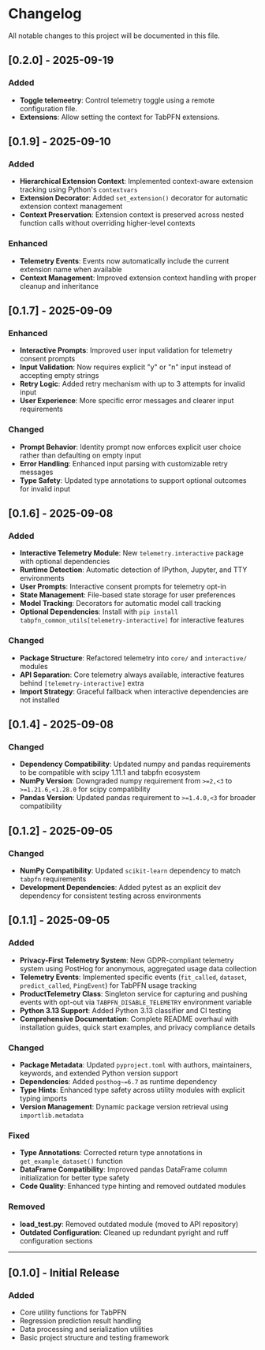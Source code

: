# Changelog

All notable changes to this project will be documented in this file.

## [0.2.0] - 2025-09-19

### Added
- **Toggle telemeetry**: Control telemetry toggle using a remote configuration file.
- **Extensions**: Allow setting the context for TabPFN extensions.

## [0.1.9] - 2025-09-10

### Added
- **Hierarchical Extension Context**: Implemented context-aware extension tracking using Python's `contextvars`
- **Extension Decorator**: Added `set_extension()` decorator for automatic extension context management
- **Context Preservation**: Extension context is preserved across nested function calls without overriding higher-level contexts

### Enhanced
- **Telemetry Events**: Events now automatically include the current extension name when available
- **Context Management**: Improved extension context handling with proper cleanup and inheritance

## [0.1.7] - 2025-09-09

### Enhanced
- **Interactive Prompts**: Improved user input validation for telemetry consent prompts
- **Input Validation**: Now requires explicit "y" or "n" input instead of accepting empty strings
- **Retry Logic**: Added retry mechanism with up to 3 attempts for invalid input
- **User Experience**: More specific error messages and clearer input requirements

### Changed
- **Prompt Behavior**: Identity prompt now enforces explicit user choice rather than defaulting on empty input
- **Error Handling**: Enhanced input parsing with customizable retry messages
- **Type Safety**: Updated type annotations to support optional outcomes for invalid input

## [0.1.6] - 2025-09-08

### Added
- **Interactive Telemetry Module**: New `telemetry.interactive` package with optional dependencies
- **Runtime Detection**: Automatic detection of IPython, Jupyter, and TTY environments
- **User Prompts**: Interactive consent prompts for telemetry opt-in
- **State Management**: File-based state storage for user preferences
- **Model Tracking**: Decorators for automatic model call tracking
- **Optional Dependencies**: Install with `pip install tabpfn_common_utils[telemetry-interactive]` for interactive features

### Changed
- **Package Structure**: Refactored telemetry into `core/` and `interactive/` modules
- **API Separation**: Core telemetry always available, interactive features behind `[telemetry-interactive]` extra
- **Import Strategy**: Graceful fallback when interactive dependencies are not installed

## [0.1.4] - 2025-09-08

### Changed
- **Dependency Compatibility**: Updated numpy and pandas requirements to be compatible with scipy 1.11.1 and tabpfn ecosystem
- **NumPy Version**: Downgraded numpy requirement from `>=2,<3` to `>=1.21.6,<1.28.0` for scipy compatibility
- **Pandas Version**: Updated pandas requirement to `>=1.4.0,<3` for broader compatibility

## [0.1.2] - 2025-09-05

### Changed
- **NumPy Compatibility**: Updated `scikit-learn` dependency to match `tabpfn` requirements
- **Development Dependencies**: Added pytest as an explicit dev dependency for consistent testing across environments

## [0.1.1] - 2025-09-05

### Added
- **Privacy-First Telemetry System**: New GDPR-compliant telemetry system using PostHog for anonymous, aggregated usage data collection
- **Telemetry Events**: Implemented specific events (`fit_called`, `dataset`, `predict_called`, `PingEvent`) for TabPFN usage tracking
- **ProductTelemetry Class**: Singleton service for capturing and pushing events with opt-out via `TABPFN_DISABLE_TELEMETRY` environment variable
- **Python 3.13 Support**: Added Python 3.13 classifier and CI testing
- **Comprehensive Documentation**: Complete README overhaul with installation guides, quick start examples, and privacy compliance details

### Changed
- **Package Metadata**: Updated `pyproject.toml` with authors, maintainers, keywords, and extended Python version support
- **Dependencies**: Added `posthog~=6.7` as runtime dependency
- **Type Hints**: Enhanced type safety across utility modules with explicit typing imports
- **Version Management**: Dynamic package version retrieval using `importlib.metadata`

### Fixed
- **Type Annotations**: Corrected return type annotations in `get_example_dataset()` function
- **DataFrame Compatibility**: Improved pandas DataFrame column initialization for better type safety
- **Code Quality**: Enhanced type hinting and removed outdated modules

### Removed
- **load_test.py**: Removed outdated module (moved to API repository)
- **Outdated Configuration**: Cleaned up redundant pyright and ruff configuration sections

---

## [0.1.0] - Initial Release

### Added
- Core utility functions for TabPFN
- Regression prediction result handling
- Data processing and serialization utilities
- Basic project structure and testing framework